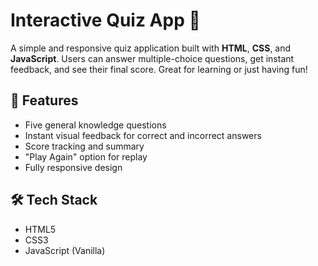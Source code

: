 # Interactive Quiz App 🧠

A simple and responsive quiz application built with **HTML**, **CSS**, and **JavaScript**. Users can answer multiple-choice questions, get instant feedback, and see their final score. Great for learning or just having fun!

## 🚀 Features

- Five general knowledge questions
- Instant visual feedback for correct and incorrect answers
- Score tracking and summary
- "Play Again" option for replay
- Fully responsive design

## 🛠️ Tech Stack

- HTML5
- CSS3
- JavaScript (Vanilla)

